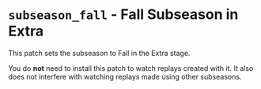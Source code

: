 # `subseason_fall` - Fall Subseason in Extra

This patch sets the subseason to Fall in the Extra stage.

You do **not** need to install this patch to watch replays created with it.  It also does not interfere with watching replays made using other subseasons.
